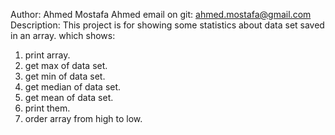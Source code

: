Author: Ahmed Mostafa Ahmed
email on git: ahmed.mostafa@gmail.com
Description:
This project is for showing some statistics about data set saved in an array.
which shows:
1) print array.
2) get max of data set.
3) get min of data set.
4) get median of data set.
5) get mean of data set.
6) print them.
7) order array from high to low.
